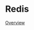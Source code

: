 # Redis

[Overview](Redis%20e05f23824f8d4828bff55fd60df36338/Overview%2030b0992c70734604b16d41011e3365b3.md)

